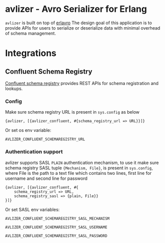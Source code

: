 # avlizer - Avro Serializer for Erlang

`avlizer` is built on top of [erlavro](https://github.com/klarna/erlavro)
The design goal of this application is to provide APIs for users to serialize
or deserialize data with minimal overhead of schema management.

# Integrations

## Confluent Schema Registry

[Confluent schema registry](https://github.com/confluentinc/schema-registry)
provides REST APIs for schema registration and lookups.

### Config
Make sure schema registry URL is present in `sys.config` as below

```
{avlizer, [{avlizer_confluent, #{schema_registry_url => URL}}]}
```

Or set os env variable: 

`AVLIZER_CONFLUENT_SCHEMAREGISTRY_URL`

### Authentication support
avlizer supports SASL `PLAIN` authentication mechanism, to use it make sure schema registry SASL tuple `{Mechanism, File}`, is present in `sys.config`, where File is the path to a text file which contains two lines, first line for username and second line for password

```
{avlizer, [{avlizer_confluent, #{
    schema_registry_url => URL, 
    schema_registry_sasl => {plain, File}}
}]}
```

Or set SASL env variables:

`AVLIZER_CONFLUENT_SCHEMAREGISTRY_SASL_MECHANISM`

`AVLIZER_CONFLUENT_SCHEMAREGISTRY_SASL_USERNAME`

`AVLIZER_CONFLUENT_SCHEMAREGISTRY_SASL_PASSWORD`
